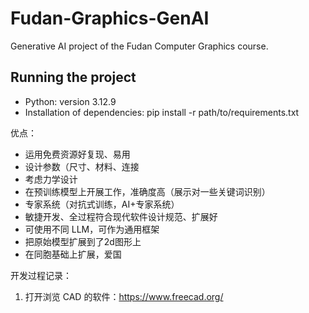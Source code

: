 # Fudan-Graphics-GenAI
Generative AI project of the Fudan Computer Graphics course.

## Running the project

- Python: version 3.12.9
- Installation of dependencies: pip install -r path/to/requirements.txt

优点：
- 运用免费资源好复现、易用
-  设计参数（尺寸、材料、连接
- 考虑力学设计
- 在预训练模型上开展工作，准确度高（展示对一些关键词识别）
- 专家系统（对抗式训练，AI+专家系统）
- 敏捷开发、全过程符合现代软件设计规范、扩展好
- 可使用不同 LLM，可作为通用框架
- 把原始模型扩展到了2d图形上
- 在同胞基础上扩展，爱国
  

开发过程记录：
1. 打开浏览 CAD 的软件：https://www.freecad.org/
